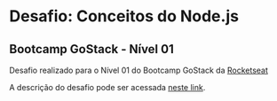 # Desafio: Conceitos do Node.js
## Bootcamp GoStack - Nível 01

Desafio realizado para o Nível 01 do Bootcamp GoStack da [Rocketseat](https://rocketseat.com.br/)

A descrição do desafio pode ser acessada [neste link](https://github.com/Rocketseat/bootcamp-gostack-desafios/tree/master/desafio-conceitos-nodejs).